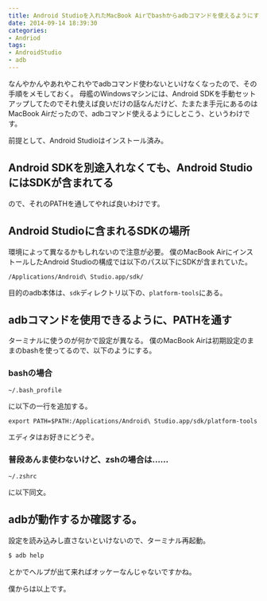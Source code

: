 ```yaml
---
title: Android Studioを入れたMacBook Airでbashからadbコマンドを使えるようにする
date: 2014-09-14 18:39:30
categories:
- Andriod
tags:
- AndroidStudio
- adb
---
```


なんやかんやあれやこれやでadbコマンド使わないといけなくなったので、その手順をメモしておく。
母艦のWindowsマシンには、Android SDKを手動セットアップしてたのでそれ使えば良いだけの話なんだけど、たまたま手元にあるのはMacBook Airだったので、adbコマンド使えるようにしとこう、というわけです。

前提として、Android Studioはインストール済み。

## Android SDKを別途入れなくても、Android StudioにはSDKが含まれてる
ので、それのPATHを通してやれば良いわけです。

## Android Studioに含まれるSDKの場所
環境によって異なるかもしれないので注意が必要。
僕のMacBook AirにインストールしたAndroid Studioの構成では以下のパス以下にSDKが含まれていた。

```
/Applications/Android\ Studio.app/sdk/
```

目的のadb本体は、`sdk`ディレクトリ以下の、`platform-tools`にある。


## adbコマンドを使用できるように、PATHを通す

ターミナルに使うのが何かで設定が異なる。
僕のMacBook Airは初期設定のままのbashを使ってるので、以下のようにする。

### bashの場合

```
~/.bash_profile
```

に以下の一行を追加する。

```
export PATH=$PATH:/Applications/Android\ Studio.app/sdk/platform-tools
```

エディタはお好きにどうぞ。

### 普段あんま使わないけど、zshの場合は……

```
~/.zshrc
```

に以下同文。

## adbが動作するか確認する。

設定を読み込みし直さないといけないので、ターミナル再起動。

```bash
$ adb help
```
とかでヘルプが出て来ればオッケーなんじゃないですかね。

僕からは以上です。
